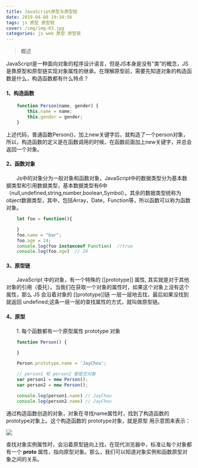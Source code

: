 ```yaml
---
title: JavaScript原型与原型链
date: 2019-04-08 19:34:56
tags: js 原型 原型链
cover: /img/img-03.jpg
categories: js web 原型 原型链
---
```

> 概述

JavaScript是一种面向对象的程序设计语言，但是JS本身是没有“类”的概念，JS是靠原型和原型链实现对象属性的继承。在理解原型前，需要先知道对象的构造函数是什么，构造函数都有什么特点？

#### 1、构造函数

```javaScript
    function Person(name, gender) {
        this.name = name;
        this.gender = gender;
    }
```

上述代码，普通函数Person()，加上new关键字后，就构造了一个person对象，所以，构造函数的定义是在函数调用的时候，在函数前面加上new关键字，并总会返回一个对象。

#### 2、函数对象
　　Js中的对象分为一般对象和函数对象，JavaScript中的数据类型分为基本数据类型和引用数据类型，基本数据类型有6中（null,undefined,string,number,boolean,Symbol）。其余的数据类型统称为object数据类型，其中，包括Array，Date，Function等，所以函数可以称为函数对象。

```javaScript
    let foo = function(){

    }
    foo.name = "bar";
    foo.age = 24;
    console.log(foo instanceof Function)  //true
    console.log(foo.age)  // 24
```

#### 3、原型链
　　JavaScript 中的对象，有一个特殊的 [[prototype]] 属性, 其实就是对于其他对象的引用（委托）。当我们在获取一个对象的属性时，如果这个对象上没有这个属性，那么 JS 会沿着对象的 [[prototype]]链 一层一层地去找，最后如果没找到就返回 undefined;这条一层一层的查找属性的方式，就叫做原型链。

#### 4、原型
　　1. 每个函数都有一个原型属性 prototype 对象

```javaScript
    function Person() {

    }

    Person.prototype.name = 'JayChou';

    // person1 和 person2 都是空对象
    var person1 = new Person();
    var person2 = new Person();

    console.log(person1.name) // JayChou
    console.log(person2.name) // JayChou
```

通过构造函数创造的对象，对象在寻找name属性时，找到了构造函数的prototype对象上。这个构造函数的 prototype对象，就是原型
用示意图来表示：

<img src="/img/img-08.png"/>

查找对象实例属性时，会沿着原型链向上找，在现代浏览器中，标准让每个对象都有一个 __proto__ 属性，指向原型对象。那么，我们可以知道对象实例和函数原型对象之间的关系。

